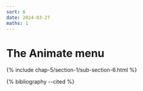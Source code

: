 ```yaml
---
sort: 6
date: 2024-03-27
maths: 1
---
```


# The Animate menu

{% include chap-5/section-1/sub-section-6.html %}

{% bibliography --cited %}

